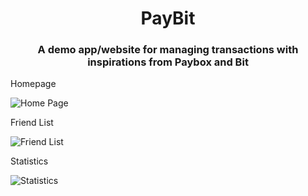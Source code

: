 <h1 align="center">PayBit</h1>
<h3 align="center">A demo app/website for managing transactions with inspirations from Paybox and Bit</h3>

<p align="left">Homepage</p>
<img align="center" src="https://res.cloudinary.com/dfzdomwzz/image/upload/v1683538629/Screenshot_2023-05-08_122808_wr3qk2.png" alt="Home Page" />

<p align="left">Friend List</p>
<img align="center" src="https://res.cloudinary.com/dfzdomwzz/image/upload/v1683538630/Screenshot_2023-05-08_122846_phwv6h.png" alt="Friend List" />

<p align="left">Statistics</p>
<img align="center" src="https://res.cloudinary.com/dfzdomwzz/image/upload/v1683538628/Screenshot_2023-05-08_122939_bghg9f.png" alt="Statistics" />
